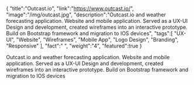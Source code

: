 {
    "title":"Outcast.io",
    "link":"https://www.outcast.io/",
    "image":"/img/outcast.jpg",
    "description":"Outcast.io and weather forecasting application. Website and mobile application. Served as a UX-UI Design and development, created wireframes into an interactive prototype. Build on Bootstrap framework and migration to IOS devices",
    "tags":[
        "UX-UI",
        "Website",
        "Wireframes",
        "Mobile App",
        "Logo Design",
        "Branding",
        "Responsive"
        ],
    "fact":" ",
    "weight":"4",
    "featured":true
}


Outcast.io and weather forecasting application. Website and mobile application. Served as a UX-UI Design and development, created wireframes into an interactive prototype. Build on Bootstrap framework and migration to IOS devices
